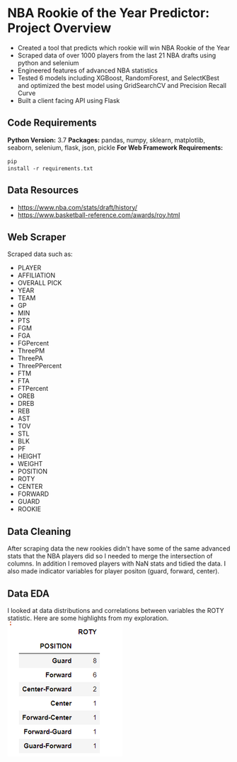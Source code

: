 # NBA Rookie of the Year Predictor: Project Overview
* Created a tool that predicts which rookie will win NBA Rookie of the Year
* Scraped data of over 1000 players from the last 21 NBA drafts using python and selenium
* Engineered features of advanced NBA statistics
* Tested 6 models including XGBoost, RandomForest, and SelectKBest and optimized the best model using GridSearchCV and Precision Recall Curve
* Built a client facing API using Flask

## Code Requirements
**Python Version:** 3.7
**Packages:** pandas, numpy, sklearn, matplotlib, seaborn, selenium, flask, json, pickle
**For Web Framework Requirements:** <pre><code>pip install -r requirements.txt</code></pre>

## Data Resources
* https://www.nba.com/stats/draft/history/
* https://www.basketball-reference.com/awards/roy.html

## Web Scraper
Scraped data such as:
* PLAYER	
* AFFILIATION	
* OVERALL PICK	
* YEAR	
* TEAM	
* GP	
* MIN	
* PTS	
* FGM	
* FGA	
* FGPercent
* ThreePM	
* ThreePA	
* ThreePPercent	
* FTM	
* FTA	
* FTPercent	
* OREB	
* DREB	
* REB	
* AST	
* TOV	
* STL	
* BLK	
* PF	
* HEIGHT	
* WEIGHT	
* POSITION	
* ROTY	
* CENTER	
* FORWARD	
* GUARD	
* ROOKIE

## Data Cleaning
After scraping data the new rookies didn't have some of the same advanced stats that the NBA players did so I needed to merge the intersection of columns. In addition I removed players with NaN stats and tidied the data. I also made indicator variables for player positon (guard, forward, center).

## Data EDA
I looked at data distributions and correlations between variables the ROTY statistic. Here are some highlights from my exploration.
![](position.png)

